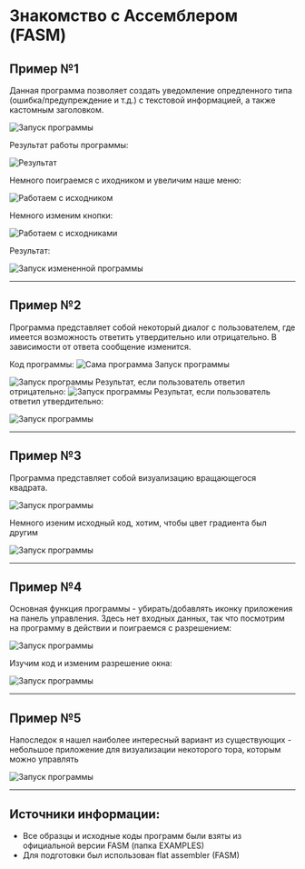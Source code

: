   # Знакомство с Ассемблером (FASM)
  ## Пример №1
Данная программа позволяет создать уведомление опредленного типа (ошибка/предупреждение и т.д.) с текстовой информацией, а также кастомным заголовком.

![Запуск программы](pictures/picture1.jpg "Вводим описание и настраиваем уведомление")​

Результат работы программы:

![Результат](pictures/picture2.jpg "Неопсредственно само уведомление, которое было настроено изначально")​

Немного поиграемся с иходником и увеличим наше меню:

![Работаем с исходником](pictures/picture3.jpg "Меняем разрешение")​

Немного изменим кнопки:

![Работаем с исходниками](pictures/picture4.jpg "Меняем наименование кнопки")​

Результат:

![Запуск измененной программы](pictures/picture5.jpg "Измененное меню")​

***
## Пример №2

Программа представляет собой некоторый диалог с пользователем, где имеется возможность ответить утвердительно или отрицательно. В зависимости от ответа сообщение изменится.

 Код программы:
![Сама программа](pictures/picture6.jpg "Наличие блока if и else")​
 Запуск программы

![Запуск программы](pictures/picture7.jpg "Вопрос, на который пользователь должен дать ответ")​
Результат, если пользователь ответил отрицательно:
![Запуск программы](pictures/picture8.jpg "Вводим описание и настраиваем уведомление")​
Результат, если пользователь ответил утвердительно:

![Запуск программы](pictures/picture9.jpg "Вводим описание и настраиваем уведомление")​
***
## Пример №3
Программа представляет собой визуализацию вращающегося квадрата. 

![Запуск программы](pictures/picture10.jpg "Работа программы и исходный код")​

Немного изеним исходный код, хотим, чтобы цвет градиента был другим

![Запуск программы](pictures/picture11.jpg "Цвет изменился!")​
***
## Пример №4

Основная функция программы - убирать/добавлять иконку приложения на панель управления. Здесь нет входных данных, так что посмотрим на программу в действии и поиграемся с разрешением:

![Запуск программы](pictures/picture12.jpg "Программа запущена")​

Изучим код и изменим разрешение окна:

![Запуск программы](pictures/picture13.jpg "Цвет изменился!")​
***

## Пример №5

Напоследок я нашел наиболее интересный вариант из существующих - небольшое приложение для визуализации некоторого тора, которым можно управлять

![Запуск программы](pictures/picture14.jpg "Цвет изменился!")​
***
## Источники информации:
* Все образцы и исходные коды программ были взяты из официальной версии FASM (папка EXAMPLES)
* Для подготовки был использован flat assembler (FASM)
